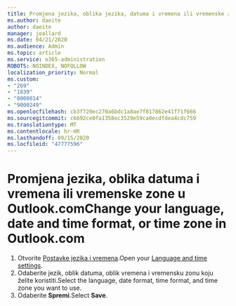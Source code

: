 ```yaml
---
title: Promjena jezika, oblika jezika, datuma i vremena ili vremenske zone u Outlook.com
ms.author: daeite
author: daeite
manager: joallard
ms.date: 04/21/2020
ms.audience: Admin
ms.topic: article
ms.service: o365-administration
ROBOTS: NOINDEX, NOFOLLOW
localization_priority: Normal
ms.custom:
- "269"
- "1839"
- "8000014"
- "9000249"
ms.openlocfilehash: cb3f720ec270a6bdc1a8ae7f817862e41f71f666
ms.sourcegitcommit: c6692ce0fa1358ec3529e59ca0ecdfdea4cdc759
ms.translationtype: MT
ms.contentlocale: hr-HR
ms.lasthandoff: 09/15/2020
ms.locfileid: "47777596"
---
```

# <a name="change-your-language-date-and-time-format-or-time-zone-in-outlookcom"></a><span data-ttu-id="685ae-102">Promjena jezika, oblika datuma i vremena ili vremenske zone u Outlook.com</span><span class="sxs-lookup"><span data-stu-id="685ae-102">Change your language, date and time format, or time zone in Outlook.com</span></span>

1. <span data-ttu-id="685ae-103">Otvorite [Postavke jezika i vremena](https://go.microsoft.com/fwlink/?linkid=2085505).</span><span class="sxs-lookup"><span data-stu-id="685ae-103">Open your [Language and time settings](https://go.microsoft.com/fwlink/?linkid=2085505).</span></span>
1. <span data-ttu-id="685ae-104">Odaberite jezik, oblik datuma, oblik vremena i vremensku zonu koju želite koristiti.</span><span class="sxs-lookup"><span data-stu-id="685ae-104">Select the language, date format, time format, and time zone you want to use.</span></span>
1. <span data-ttu-id="685ae-105">Odaberite **Spremi**.</span><span class="sxs-lookup"><span data-stu-id="685ae-105">Select **Save**.</span></span>